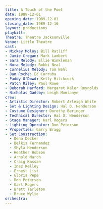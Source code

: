 ```yaml
---
title: A Touch of the Poet
date: 1989-12-01
opening_date: 1989-12-01
closing_date: 1989-12-16
layout: productions
playbill:
Theatre: Theatre Jacksonville
Venue: Little Theatre
cast:
- Mickey Moloy: Bill Ratliff
- Jamie Cregan: Mark Lambert
- Sara Melody: Ellie Winkleman
- Nora Melody: Robbi Neal
- Cornelius Melody: Tom Nehl
- Dan Roche: Ed Carruba
- Paddy O'Dowd: Kelly Hitchcock
- Patch Riley: Paul Rowe
- Deborah Harford: Margaret Kaler Reynolds
- Nicholas Gadsby: Leigh Montanye
crew:
- Artistic Director: Robert Arleigh White
- Set & Lighting Design: Hal D. Henderson
- Costume Designer: Dorothy Beringer
- Technical Director: Hal D. Henderson
- Stage Manager: Karl Rogers
- Lighting Operator: Don Peterson
- Properties: Garry Bragg
- Set Construction:
  - Dena Decker
  - Belkis Fernandez
  - Shyla Henderson
  - Heather Hobson
  - Arnold March
  - Craig Kassan
  - Inez Kelley
  - Ernest List
  - Gloria Pepe
  - Don Peterson
  - Karl Rogers
  - Brett Tarleton
  - Bruce Wylie
orchestra:
---
```

